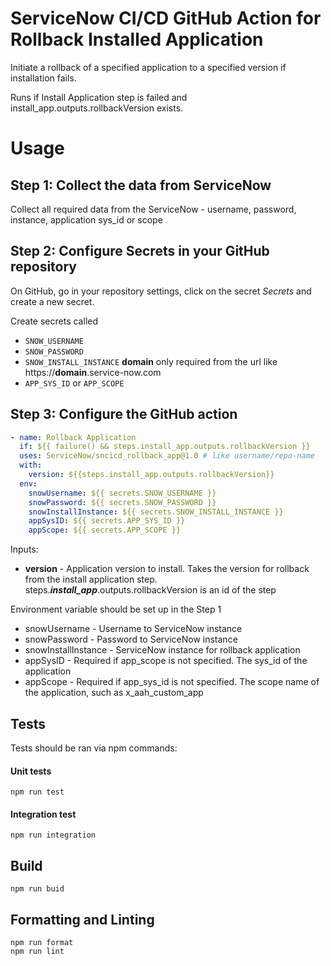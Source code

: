 # ServiceNow CI/CD GitHub Action for Rollback Installed Application

Initiate a rollback of a specified application to a specified version if installation fails.

Runs if Install Application step is failed and install_app.outputs.rollbackVersion exists.

# Usage
## Step 1: Collect the data from ServiceNow
Collect all required data from the ServiceNow - username, password, instance, application sys_id or scope
## Step 2: Configure Secrets in your GitHub repository
On GitHub, go in your repository settings, click on the secret _Secrets_ and create a new secret.

Create secrets called 
- `SNOW_USERNAME`
- `SNOW_PASSWORD`
- `SNOW_INSTALL_INSTANCE` **domain** only required from the url like https://**domain**.service-now.com
- `APP_SYS_ID` or `APP_SCOPE`

## Step 3: Configure the GitHub action
```yaml
- name: Rollback Application 
  if: ${{ failure() && steps.install_app.outputs.rollbackVersion }}
  uses: ServiceNow/sncicd_rollback_app@1.0 # like username/repo-name
  with:
    version: ${{steps.install_app.outputs.rollbackVersion}}
  env:
    snowUsername: ${{ secrets.SNOW_USERNAME }}
    snowPassword: ${{ secrets.SNOW_PASSWORD }}
    snowInstallInstance: ${{ secrets.SNOW_INSTALL_INSTANCE }}
    appSysID: ${{ secrets.APP_SYS_ID }}
    appScope: ${{ secrets.APP_SCOPE }}
```
Inputs:
- **version** - Application version to install. Takes the version for rollback from the install application step. steps._**install_app**_.outputs.rollbackVersion is an id of the step
    
Environment variable should be set up in the Step 1
- snowUsername - Username to ServiceNow instance
- snowPassword - Password to ServiceNow instance
- snowInstallInstance - ServiceNow instance for rollback application 
- appSysID - Required if app_scope is not specified. The sys_id of the application
- appScope - Required if app_sys_id is not specified. The scope name of the application, such as x_aah_custom_app

## Tests

Tests should be ran via npm commands:

#### Unit tests
```shell script
npm run test
```   

#### Integration test
```shell script
npm run integration
```   

## Build

```shell script
npm run buid
```

## Formatting and Linting
```shell script
npm run format
npm run lint
```
